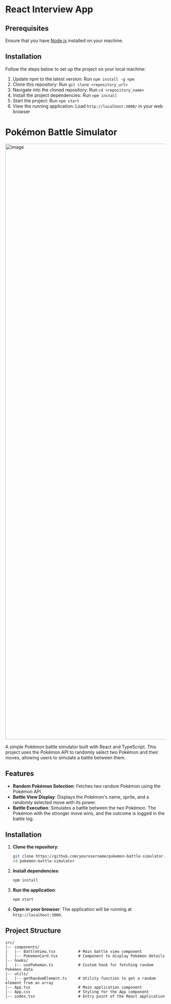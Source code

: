 # React Interview App
## Prerequisites
Ensure that you have [Node.js](https://nodejs.org/en/download/) installed on your machine.

## Installation
Follow the steps below to set up the project on your local machine:
1. Update npm to the latest version: Run `npm install -g npm`
2. Clone this repository: Run `git clone <repository_url>`
3. Navigate into the cloned repository: Run `cd <repository_name>`
4. Install the project dependencies: Run `npm install`
5. Start the project: Run `npm start`
6. View the running application: Load `http://localhost:3000/` in your web browser


# Pokémon Battle Simulator


<img width="1863" alt="image" src="https://github.com/user-attachments/assets/14908f96-ab9d-4c52-b306-e90076863793">


A simple Pokémon battle simulator built with React and TypeScript. This project uses the Pokémon API to randomly select two Pokémon and their moves, allowing users to simulate a battle between them.

## Features

- **Random Pokémon Selection**: Fetches two random Pokémon using the Pokémon API.
- **Battle View Display**: Displays the Pokémon's name, sprite, and a randomly selected move with its power.
- **Battle Execution**: Simulates a battle between the two Pokémon. The Pokémon with the stronger move wins, and the outcome is logged in the battle log.

## Installation

1. **Clone the repository**:
    ```bash
    git clone https://github.com/yourusername/pokemon-battle-simulator.git
    cd pokemon-battle-simulator
    ```

2. **Install dependencies**:
    ```bash
    npm install
    ```

3. **Run the application**:
    ```bash
    npm start
    ```

4. **Open in your browser**:
    The application will be running at `http://localhost:3000`.

## Project Structure

```plaintext
src/
|-- components/
|   |-- BattleView.tsx          # Main battle view component
|   |-- PokemonCard.tsx         # Component to display Pokémon details
|-- hooks/
|   |-- usePokemon.ts           # Custom hook for fetching random Pokémon data
|-- utils/
|   |-- getRandomElement.ts     # Utility function to get a random element from an array
|-- App.tsx                     # Main application component
|-- App.css                     # Styling for the App component
|-- index.tsx                   # Entry point of the React application
